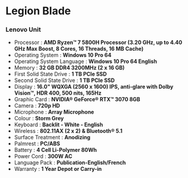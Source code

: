 # Legion Blade
### Lenovo Unit
- Processor : **AMD Ryzen™ 7 5800H Processor (3.20 GHz, up to 4.40 GHz Max Boost, 8 Cores, 16 Threads, 16 MB Cache)**
- Operating System : **Windows 10 Pro 64**
- Operating System Language : **Windows 10 Pro 64 English**
- Memory : **32 GB DDR4 3200MHz (2 x 16 GB)**
- First Solid State Drive : **1 TB PCIe SSD**
- Second Solid State Drive : **1 TB PCIe SSD**
- Display : **16.0" WQXGA (2560 x 1600) IPS, anti-glare with Dolby Vision™, HDR 400, 500 nits, 165Hz**
- Graphic Card : **NVIDIA® GeForce® RTX™ 3070 8GB**
- Camera : **720p HD**
- Microphone : **Array Microphone**
- Colour : **Storm Grey**
- Keyboard : **Backlit - White - English**
- Wireless : **802.11AX (2 x 2) & Bluetooth® 5.1**
- Surface Treatment : **Anodizing**
- Palmrest : **PC/ABS**
- Battery : **4 Cell Li-Polymer 80Wh**
- Power Cord : **300W AC**
- Language Pack : **Publication-English/French**
- Warranty : **1 Year Depot or Carry-in**
